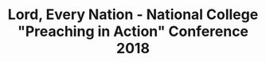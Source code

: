 ---
title: Lord, Every Nation - National College "Preaching in Action" Conference 2018
type: dance-video-card
year created: 2018
by: Workshop and Choreographed by Jessica Abejar
description: |
    "Lord, Every Nation" was presented during the Psalm at the Commissioning Liturgy for the National College “Preaching in Action” Conference in 2018 at Caldwell University, Caldwell, NJ. Students leading the dance were taught the choreography during the conference's workshop and presented the dance the next day. The congregation was taught the movements and was invited to not only sing but also dance. Music is by Jesse Manibusan and sung by the conference choir.
---